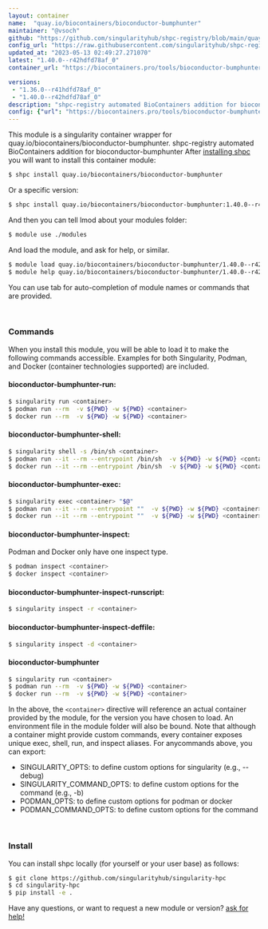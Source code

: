 ```yaml
---
layout: container
name:  "quay.io/biocontainers/bioconductor-bumphunter"
maintainer: "@vsoch"
github: "https://github.com/singularityhub/shpc-registry/blob/main/quay.io/biocontainers/bioconductor-bumphunter/container.yaml"
config_url: "https://raw.githubusercontent.com/singularityhub/shpc-registry/main/quay.io/biocontainers/bioconductor-bumphunter/container.yaml"
updated_at: "2023-05-13 02:49:27.271070"
latest: "1.40.0--r42hdfd78af_0"
container_url: "https://biocontainers.pro/tools/bioconductor-bumphunter"

versions:
 - "1.36.0--r41hdfd78af_0"
 - "1.40.0--r42hdfd78af_0"
description: "shpc-registry automated BioContainers addition for bioconductor-bumphunter"
config: {"url": "https://biocontainers.pro/tools/bioconductor-bumphunter", "maintainer": "@vsoch", "description": "shpc-registry automated BioContainers addition for bioconductor-bumphunter", "latest": {"1.40.0--r42hdfd78af_0": "sha256:64c961c02b19e9ff15b56d223dc35c3519518f9a0dc6debdf38b9a6b7077a2f2"}, "tags": {"1.36.0--r41hdfd78af_0": "sha256:46de4356c9a4fe567b5855c826aa0d2535f5395a8fafc515b62441c6c708142c", "1.40.0--r42hdfd78af_0": "sha256:64c961c02b19e9ff15b56d223dc35c3519518f9a0dc6debdf38b9a6b7077a2f2"}, "docker": "quay.io/biocontainers/bioconductor-bumphunter"}
---
```


This module is a singularity container wrapper for quay.io/biocontainers/bioconductor-bumphunter.
shpc-registry automated BioContainers addition for bioconductor-bumphunter
After [installing shpc](#install) you will want to install this container module:


```bash
$ shpc install quay.io/biocontainers/bioconductor-bumphunter
```

Or a specific version:

```bash
$ shpc install quay.io/biocontainers/bioconductor-bumphunter:1.40.0--r42hdfd78af_0
```

And then you can tell lmod about your modules folder:

```bash
$ module use ./modules
```

And load the module, and ask for help, or similar.

```bash
$ module load quay.io/biocontainers/bioconductor-bumphunter/1.40.0--r42hdfd78af_0
$ module help quay.io/biocontainers/bioconductor-bumphunter/1.40.0--r42hdfd78af_0
```

You can use tab for auto-completion of module names or commands that are provided.

<br>

### Commands

When you install this module, you will be able to load it to make the following commands accessible.
Examples for both Singularity, Podman, and Docker (container technologies supported) are included.

#### bioconductor-bumphunter-run:

```bash
$ singularity run <container>
$ podman run --rm  -v ${PWD} -w ${PWD} <container>
$ docker run --rm  -v ${PWD} -w ${PWD} <container>
```

#### bioconductor-bumphunter-shell:

```bash
$ singularity shell -s /bin/sh <container>
$ podman run --it --rm --entrypoint /bin/sh  -v ${PWD} -w ${PWD} <container>
$ docker run --it --rm --entrypoint /bin/sh  -v ${PWD} -w ${PWD} <container>
```

#### bioconductor-bumphunter-exec:

```bash
$ singularity exec <container> "$@"
$ podman run --it --rm --entrypoint ""  -v ${PWD} -w ${PWD} <container> "$@"
$ docker run --it --rm --entrypoint ""  -v ${PWD} -w ${PWD} <container> "$@"
```

#### bioconductor-bumphunter-inspect:

Podman and Docker only have one inspect type.

```bash
$ podman inspect <container>
$ docker inspect <container>
```

#### bioconductor-bumphunter-inspect-runscript:

```bash
$ singularity inspect -r <container>
```

#### bioconductor-bumphunter-inspect-deffile:

```bash
$ singularity inspect -d <container>
```



#### bioconductor-bumphunter

```bash
$ singularity run <container>
$ podman run --rm  -v ${PWD} -w ${PWD} <container>
$ docker run --rm  -v ${PWD} -w ${PWD} <container>
```


In the above, the `<container>` directive will reference an actual container provided
by the module, for the version you have chosen to load. An environment file in the
module folder will also be bound. Note that although a container
might provide custom commands, every container exposes unique exec, shell, run, and
inspect aliases. For anycommands above, you can export:

 - SINGULARITY_OPTS: to define custom options for singularity (e.g., --debug)
 - SINGULARITY_COMMAND_OPTS: to define custom options for the command (e.g., -b)
 - PODMAN_OPTS: to define custom options for podman or docker
 - PODMAN_COMMAND_OPTS: to define custom options for the command

<br>

### Install

You can install shpc locally (for yourself or your user base) as follows:

```bash
$ git clone https://github.com/singularityhub/singularity-hpc
$ cd singularity-hpc
$ pip install -e .
```

Have any questions, or want to request a new module or version? [ask for help!](https://github.com/singularityhub/singularity-hpc/issues)